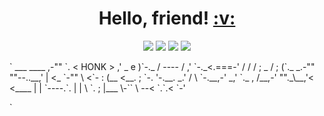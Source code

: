 <h1 align="center">
  Hello, friend!
  <a href="#">:v:</a>
</h1>

<p align="center">   
  <a href="mailto:leogrambert@protonmail.com" target="_blank"><img src="https://img.shields.io/badge/-Email-0D1117?style=for-the-badge&logo=gmail&logoColor=F0DB4F"></a>
  <a href="https://linkedin.com/in/leogrambert" target="_blank"><img src="https://img.shields.io/badge/-LinkedIn-0D1117?style=for-the-badge&logo=linkedin&logoColor=F0DB4F"></a>
  <a href="https://open.spotify.com/playlist/5Y1X4MgUbtWG9zQRQkp1aH?si=313129e7bf934b9e" target="_blank"><img src="https://img.shields.io/badge/spotify-0D1117?style=for-the-badge&logo=spotify&logoColor=F0DB4F"></a>
  <a href="https://t.me/LeoGrambert" target="_blank"><img src="https://img.shields.io/badge/telegram-0D1117?style=for-the-badge&logo=telegram&logoColor=F0DB4F"></a>
</p>

<div>`
                                     ___          ____
                               ,-""   `.      < HONK >
                             ,'  _   e )`-._ /  ----                                                            
                            /  ,' `-._<.===-'                                                                   
                           /  /                                                                                 
                          /  ;                                                                                  
              _          /   ;                                                                                  
 (`._    _.-"" ""--..__,'    |                                                                                  
 <_  `-""                     \                                                                                 
  <`-                          :                                                                                
   (__   <__.                  ;                                                                                
     `-.   '-.__.      _.'    /                                                                                 
        \      `-.__,-'    _,'                                                                                  
         `._    ,    /__,-'                                                                                     
            ""._\__,'< <____                                                                                    
                 | |  `----.`.                                                                                  
                 | |        \ `.                                                                                
                 ; |___      \-``                                                                               
                 \   --<                                                                                        
                  `.`.<                                                                                         
                    `-'                
  
  `</div>

<!--
**LeoGrambert/LeoGrambert** is a _special_ ✨ repository because its `README.md` (this file) appears on your GitHub profile.

Here are some ideas to get you started:

-  I’m currently working on ...
-  I’m currently learning ...
- 👯 I’m looking to collaborate on ...
- 🤔 I’m looking for help with ...
-  Ask me about ...
- 📫 How to reach me: ...
- 😄 Pronouns: ...
-  Fun fact: ...
-->
